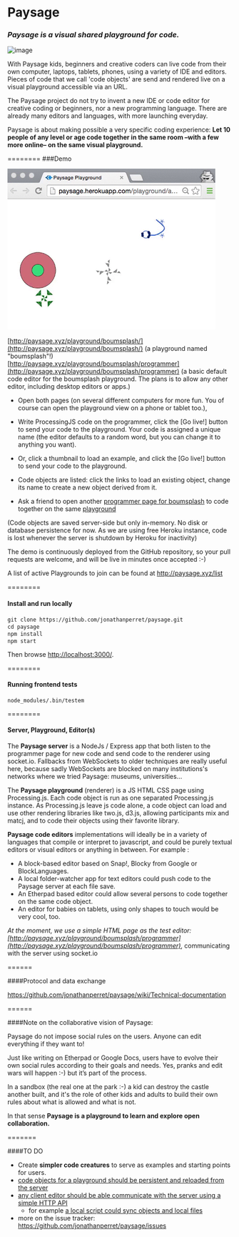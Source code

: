 Paysage
=======
### ***Paysage*** *is a visual shared playground for code.* 

![image](paysage-mood-sketch.jpg)

With Paysage kids, beginners and creative coders can live code from their own computer, laptops, tablets, phones, using a variety of IDE and editors. 
Pieces of code that we call 'code objects' are send and rendered live on a visual playground accessible via an URL.

The Paysage project do not try to invent a new IDE or code editor for creative coding or beginners, nor a new programming language. There are already many editors and languages, with more launching everyday.

Paysage is about making possible a very specific coding experience: 
**Let 10 people of any level or age code together in the same room –with a few more online– on the same visual playground.**

========
###Demo

![image](paysage-mini.gif)

[http://paysage.xyz/playground/boumsplash/](http://paysage.xyz/playground/boumsplash/) (a playground named "boumsplash"!)  
[http://paysage.xyz/playground/boumsplash/programmer](http://paysage.xyz/playground/boumsplash/programmer) (a basic default code editor for the boumsplash playground. The plans is to allow any other editor, including desktop editors or apps.) 

- Open both pages (on several different computers for more fun. You of course can open the playground view on a phone or tablet too.), 

 - Write ProcessingJS code on the programmer, click the [Go live!] button to send your code to the playground. Your code is assigned a unique name (the editor defaults to a random word, but you can change it to anything you want).
 - Or, click a thumbnail to load an example, and click the [Go live!] button to send your code to the playground. 
 - Code objects are listed: click the links to load an existing object, change its name to create a new object derived from it.

- Ask a friend to open another [programmer page for boumsplash](http://paysage.xyz/playground/boumsplash/programmer) to code together on the same [playground](http://paysage.xyz/playground/boumsplash/)

(Code objects are saved server-side but only in-memory. No disk or database persistence for now. As we are using free Heroku instance, code is lost whenever the server is shutdown by Heroku for inactivity)

The demo is continuously deployed from the GitHub repository, so your pull requests are welcome, and will be live in minutes once accepted :-)

A list of active Playgrounds to join can be found at http://paysage.xyz/list

========
#### Install and run locally

    git clone https://github.com/jonathanperret/paysage.git
    cd paysage
    npm install
    npm start

Then browse <http://localhost:3000/>.

========
#### Running frontend tests

    node_modules/.bin/testem

========
#### Server, Playground, Editor(s)  

The **Paysage server** is a NodeJs / Express app that both listen to the programmer page for new code and send code to the renderer using socket.io. Fallbacks from WebSockets to older techniques are really useful here, because sadly WebSockets are blocked on many institutions's networks where we tried Paysage: museums, universities…

The **Paysage playground** (renderer) is a JS HTML CSS page using Processing.js. 
Each code object is run as one separated Processing.js instance. As Processing.js leave js code alone, a code object can load and use other rendering libraries like two.js, d3.js, allowing participants mix and matcj, and to code their objects using their favorite library.

**Paysage code editors** implementations will ideally be in a variety of languages that compile or interpret to javascript, and could be purely textual editors or visual editors or anything in between. For example :
 - A block-based editor based on Snap!, Blocky from Google or BlockLanguages.  
 - A local folder-watcher app for text editors could push code to the Paysage server at each file save. 
 - An Etherpad based editor could allow several persons to code together on the same code object.
 - An editor for babies on tablets, using only shapes to touch would be very cool, too. 
 
*At the moment, we use a simple HTML page as the test editor: [http://paysage.xyz/playground/boumsplash/programmer](http://paysage.xyz/playground/boumsplash/programmer)*, communicating with the server using socket.io

======

####Protocol and data exchange

https://github.com/jonathanperret/paysage/wiki/Technical-documentation

======

####Note on the collaborative vision of Paysage:

Paysage do not impose social rules on the users. Anyone can edit everything if they want to! 

Just like writing on Etherpad or Google Docs, users have to evolve their own social rules according to their goals and needs. Yes, pranks and edit wars will happen :-) but it’s part of the process. 

In a sandbox (the real one at the park :-) a kid can destroy the castle another built, and it's the role of other kids and adults to build their own rules about what is allowed and what is not.

In that sense **Paysage is a playground to learn and explore open collaboration.**

=======

####TO DO

- Create **simpler code creatures** to serve as examples and starting points for users. 
- [code objects for a playground should be persistent and reloaded from the server](https://github.com/jonathanperret/paysage/issues/5)
- [any client editor should be able communicate with the server using a simple HTTP API](https://github.com/jonathanperret/paysage/issues/7)
  - for example [a local script could sync objects and local files](https://github.com/jonathanperret/paysage/issues/14) 
 - more on the issue tracker:  https://github.com/jonathanperret/paysage/issues
